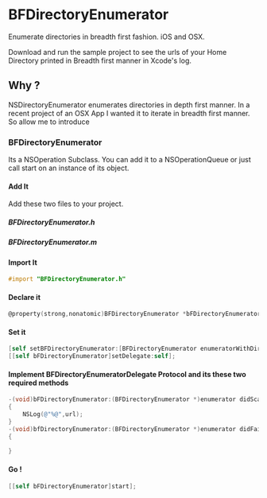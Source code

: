 # BFDirectoryEnumerator
Enumerate directories in breadth first fashion. iOS and OSX.

Download and run the sample project to see the urls of your Home Directory printed in Breadth first manner in Xcode's log.

## Why ?
NSDirectoryEnumerator enumerates directories in depth first manner. In a recent project of an OSX App I wanted it to iterate in breadth first manner. So allow me to introduce

### BFDirectoryEnumerator 

Its a NSOperation Subclass. You can add it to a NSOperationQueue or just call start on an instance of its object.

#### Add It
Add these two files to your project.
##### BFDirectoryEnumerator.h
##### BFDirectoryEnumerator.m

#### Import It
```objective-c
#import "BFDirectoryEnumerator.h"
```

#### Declare it

```objective-c
@property(strong,nonatomic)BFDirectoryEnumerator *bFDirectoryEnumerator;
```

#### Set it

```objective-c
[self setBFDirectoryEnumerator:[BFDirectoryEnumerator enumeratorWithDirectoryURL:[NSURL URLWithString:NSHomeDirectory()] withOptions:NSDirectoryEnumerationSkipsHiddenFiles]];
[[self bFDirectoryEnumerator]setDelegate:self];
```

#### Implement BFDirectoryEnumeratorDelegate Protocol and its these two required methods

```objective-c
-(void)bFDirectoryEnumerator:(BFDirectoryEnumerator *)enumerator didScanFileWithURL:(NSURL *)url
{
    NSLog(@"%@",url);
}
-(void)bfDirectoryEnumerator:(BFDirectoryEnumerator *)enumerator didFailWithError:(NSError *)error
{
    
}
```
#### Go !

```objective-c
[[self bFDirectoryEnumerator]start];
```









